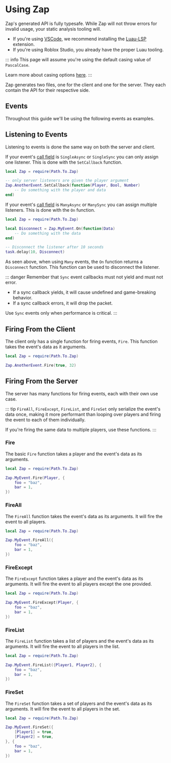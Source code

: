 <script setup lang="ts">
const configFile = `event MyEvent = {
    from: Server,
    type: Reliable,
    call: ManyAsync,
    data: struct {
        foo: string,
        bar: u8,
    },
}

event AnotherEvent = {
    from: Client,
    type: Reliable,
    call: SingleAsync,
    data: (boolean, u8)
}`
</script>

# Using Zap

Zap's generated API is fully typesafe. While Zap will not throw errors for invalid usage, your static analysis tooling will.

- If you're using [VSCode](https://code.visualstudio.com/), we recommend installing the [Luau-LSP](https://marketplace.visualstudio.com/items?itemName=JohnnyMorganz.luau-lsp) extension.
- If you're using Roblox Studio, you already have the proper Luau tooling.

::: info
This page will assume you're using the default casing value of `PascalCase`.

Learn more about casing options [here](../config/options.md#casing).
:::

Zap generates two files, one for the client and one for the server. They each contain the API for their respective side.

## Events

Throughout this guide we'll be using the following events as examples.

<CodeBlock :code="configFile" />

## Listening to Events

Listening to events is done the same way on both the server and client.

If your event's [call field](../config/events.md#call) is `SingleAsync` or `SingleSync` you can only assign one listener. This is done with the `SetCallback` function.

```lua
local Zap = require(Path.To.Zap)

-- only server listeners are given the player argument
Zap.AnotherEvent.SetCallback(function(Player, Bool, Number)
    -- Do something with the player and data
end)
```

If your event's [call field](../config/events.md#call) is `ManyAsync` or `ManySync` you can assign multiple listeners. This is done with the `On` function.

```lua
local Zap = require(Path.To.Zap)

local Disconnect = Zap.MyEvent.On(function(Data)
    -- Do something with the data
end)

-- Disconnect the listener after 10 seconds
task.delay(10, Disconnect)
```

As seen above, when using `Many` events, the `On` function returns a `Disconnect` function. This function can be used to disconnect the listener.

::: danger
Remember that `Sync` event callbacks must not yield and must not error.

- If a sync callback yields, it will cause undefined and game-breaking behavior.
- If a sync callback errors, it will drop the packet.

Use `Sync` events only when performance is critical.
:::

## Firing From the Client

The client only has a single function for firing events, `Fire`. This function takes the event's data as it arguments.

```lua
local Zap = require(Path.To.Zap)

Zap.AnotherEvent.Fire(true, 32)
```

## Firing From the Server

The server has many functions for firing events, each with their own use case.

::: tip
`FireAll`, `FireExcept`, `FireList`, and `FireSet` only serialize the event's data once, making it more performant than looping over players and firing the event to each of them individually.

If you're firing the same data to multiple players, use these functions.
:::

### Fire

The basic `Fire` function takes a player and the event's data as its arguments.

```lua
local Zap = require(Path.To.Zap)

Zap.MyEvent.Fire(Player, {
    foo = "baz",
    bar = 1,
})
```

### FireAll

The `FireAll` function takes the event's data as its arguments. It will fire the event to all players.

```lua
local Zap = require(Path.To.Zap)

Zap.MyEvent.FireAll({
    foo = "baz",
    bar = 1,
})
```

### FireExcept

The `FireExcept` function takes a player and the event's data as its arguments. It will fire the event to all players except the one provided.

```lua
local Zap = require(Path.To.Zap)

Zap.MyEvent.FireExcept(Player, {
    foo = "baz",
    bar = 1,
})
```

### FireList

The `FireList` function takes a list of players and the event's data as its arguments. It will fire the event to all players in the list.

```lua
local Zap = require(Path.To.Zap)

Zap.MyEvent.FireList({Player1, Player2}, {
    foo = "baz",
    bar = 1,
})
```

### FireSet

The `FireSet` function takes a set of players and the event's data as its arguments. It will fire the event to all players in the set.

```lua
local Zap = require(Path.To.Zap)

Zap.MyEvent.FireSet({
    [Player1] = true,
    [Player2] = true,
}, {
    foo = "baz",
    bar = 1,
})
```

